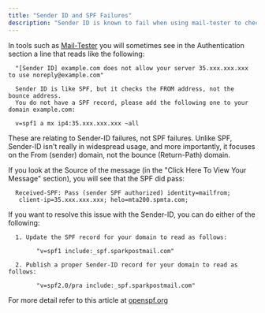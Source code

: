 ```yaml
---
title: "Sender ID and SPF Failures"
description: "Sender ID is known to fail when using mail-tester to check emails"
---
```


In tools such as [Mail-Tester](https://www.mail-tester.com) you will sometimes see in the Authentication section a line that reads like the following:

      "[Sender ID] example.com does not allow your server 35.xxx.xxx.xxx to use noreply@example.com"

      Sender ID is like SPF, but it checks the FROM address, not the bounce address.
      You do not have a SPF record, please add the following one to your domain example.com:

      v=spf1 a mx ip4:35.xxx.xxx.xxx ~all

These are relating to Sender-ID failures, not SPF failures. Unlike SPF, Sender-ID isn't really in widespread usage, and more importantly, it focuses on the From (sender) domain, not the bounce (Return-Path) domain.

If you look at the Source of the message (in the "Click Here To View Your Message" section), you will see that the SPF did pass:

      Received-SPF: Pass (sender SPF authorized) identity=mailfrom;
       client-ip=35.xxx.xxx.xxx; helo=mta200.spmta.com;
 
If you want to resolve this issue with the Sender-ID, you can do either of the following:

      1. Update the SPF record for your domain to read as follows:

            "v=spf1 include:_spf.sparkpostmail.com"

      2. Publish a proper Sender-ID record for your domain to read as follows:

            "v=spf2.0/pra include:_spf.sparkpostmail.com"
      
For more detail refer to this article at [openspf.org](http://www.openspf.org/SPF_vs_Sender_ID)

